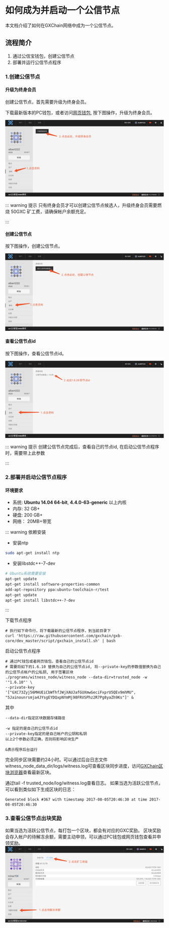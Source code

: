 # 如何成为并启动一个公信节点

本文档介绍了如何在GXChain网络中成为一个公信节点。

## 流程简介

1. 通过公信宝钱包，创建公信节点
2. 部署并运行公信节点程序

### 1.创建公信节点

#### 升级为终身会员
创建公信节点，首先需要升级为终身会员。

下载最新版本的PC钱包，或者访问[网页钱包](https://wallet.gxb.io), 按下图操作，升级为终身会员。

![](./assets/witness/lifetime.jpeg)


::: warning 提示
只有终身会员才可以创建公信节点候选人，升级终身会员需要燃烧 50GXC 矿工费，请确保帐户余额充足。

:::

#### 创建公信节点
按下图操作，创建公信节点。

![](./assets/witness/trustnode.jpg)

#### 查看公信节点id
按下图操作，查看公信节点id。

![](./assets/witness/witnessid.jpeg)

::: warning 提示
创建公信节点完成后，查看自己的节点id, 在启动公信节点程序时，需要带上此参数

:::

### 2.部署并启动公信节点程序
#### 环境要求

- 系统: **Ubuntu 14.04 64-bit**, **4.4.0-63-generic** 以上内核
- 内存: 32 GB+
- 硬盘: 200 GB+
- 网络： 20MB+带宽

::: warning 依赖安装

* 安装ntp
``` bash
sudo apt-get install ntp
```

* 安装libstdc++-7-dev
```bash
# Ubuntu系统需要安装
apt-get update
apt-get install software-properties-common
add-apt-repository ppa:ubuntu-toolchain-r/test
apt-get update
apt-get install libstdc++-7-dev
```

:::


下载节点程序
```
# 执行如下命令行，将下载最新的公信节点程序，到当前目录下
curl 'https://raw.githubusercontent.com/gxchain/gxb-core/dev_master/script/gxchain_install.sh' | bash
```

启动公信节点程序

```
# 通过PC钱包或者网页钱包，查看自己的公信节点id
# 需要将如下的1.6.10 替换为自己的公信节点id, 将--private-key的参数值替换为自己的公信节点帐户的公私钥, 用于签署区块
./programs/witness_node/witness_node --data-dir=trusted_node -w '"1.6.10"' \
--private-key '["GXC73Zyj56MHUEiCbWfhfJWjXAUJafGUXmwGeciFxprU5QEv9mhMU", "5Jainounrsmja4JYsgEYDQxpNYmMj98FRVSPhz2R7Pg8yaZh9Ks"]' &
```

其中
```
--data-dir指定区块数据存储路径

-w 指定的是自己的公信节点id
--private-key指定的是自己帐户的公钥和私钥
以上2个参数必须正确，否则将影响区块生产

&表示程序后台运行
```

完全同步区块需要约24小时。可以通过后台日志文件witness\_node\_data\_dir/logs/witness.log可查看区块同步进度，访问[GXChain区块浏览器](https://block.gxb.io/)查看最新区块。

通过tail -f trusted_node/log/witness.log查看日志。
如果当选为活跃公信节点，可以看到类似如下生成区块的日志：

```
Generated block #367 with timestamp 2017-08-05T20:46:30 at time 2017-08-05T20:46:30
```

### 3.查看公信节点出块奖励
如果当选为活跃公信节点，每打包一个区块，都会有对应的GXC奖励。 区块奖励会存入帐户的待解冻余额，需要主动申领，可以通过PC钱包或网页钱包查看并申领奖励。
![](./assets/witness/witness_bonus.jpg)

